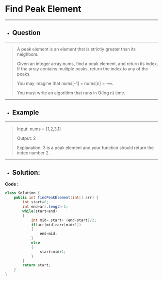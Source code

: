 # Find Peak Element
---
- ## Question
---
>A peak element is an element that is strictly greater than its neighbors.
>
>Given an integer array nums, find a peak element, and return its index. If the array contains multiple peaks, return the index to any of the peaks.
>
>You may imagine that nums[-1] = nums[n] = -∞.
>
>You must write an algorithm that runs in O(log n) time.
---
- ## Example
---
> Input: nums = [1,2,3,1]
> 
> Output: 2
> 
> Explanation: 3 is a peak element and your function should return the index number 2.
---
- ## Solution:
**Code :**
```java
class Solution {
    public int findPeakElement(int[] arr) {
        int start=0;
        int end=arr.length-1;
        while(start<end)
        {
            int mid= start+ (end-start)/2;
            if(arr[mid]>arr[mid+1])
            {
                end=mid;
            }
            else
            {
                start=mid+1;
            }
        }
        return start;
    }
}

